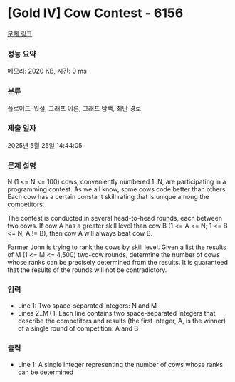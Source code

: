 # [Gold IV] Cow Contest - 6156 

[문제 링크](https://www.acmicpc.net/problem/6156) 

### 성능 요약

메모리: 2020 KB, 시간: 0 ms

### 분류

플로이드–워셜, 그래프 이론, 그래프 탐색, 최단 경로

### 제출 일자

2025년 5월 25일 14:44:05

### 문제 설명

<p>N (1 <= N <= 100) cows, conveniently numbered 1..N, are participating in a programming contest. As we all know, some cows code better than others. Each cow has a certain constant skill rating that is unique among the competitors.</p>

<p>The contest is conducted in several head-to-head rounds, each between two cows. If cow A has a greater skill level than cow B (1 <= A <= N; 1 <= B <= N; A != B), then cow A will always beat cow B.</p>

<p>Farmer John is trying to rank the cows by skill level. Given a list the results of M (1 <= M <= 4,500) two-cow rounds, determine the number of cows whose ranks can be precisely determined from the results. It is guaranteed that the results of the rounds will not be contradictory.</p>

### 입력 

 <ul>
	<li>Line 1: Two space-separated integers: N and M</li>
	<li>Lines 2..M+1: Each line contains two space-separated integers that describe the competitors and results (the first integer, A, is the winner) of a single round of competition: A and B</li>
</ul>

### 출력 

 <ul>
	<li>Line 1: A single integer representing the number of cows whose ranks can be determined</li>
</ul>

